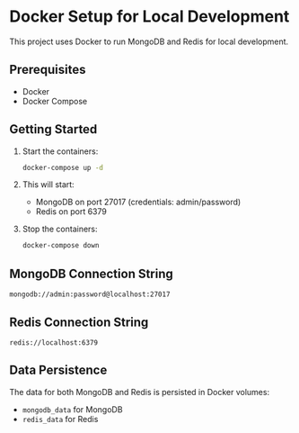 # Docker Setup for Local Development

This project uses Docker to run MongoDB and Redis for local development.

## Prerequisites

- Docker
- Docker Compose

## Getting Started

1. Start the containers:
   ```bash
   docker-compose up -d
   ```

2. This will start:
   - MongoDB on port 27017 (credentials: admin/password)
   - Redis on port 6379

3. Stop the containers:
   ```bash
   docker-compose down
   ```

## MongoDB Connection String

```
mongodb://admin:password@localhost:27017
```

## Redis Connection String

```
redis://localhost:6379
```

## Data Persistence

The data for both MongoDB and Redis is persisted in Docker volumes:
- `mongodb_data` for MongoDB
- `redis_data` for Redis 